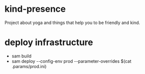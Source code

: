 # kind-presence

Project about yoga and things that help you to be friendly and kind.

# deploy infrastructure

- sam build
- sam deploy --config-env prod --parameter-overrides $(cat .params/prod.ini)
